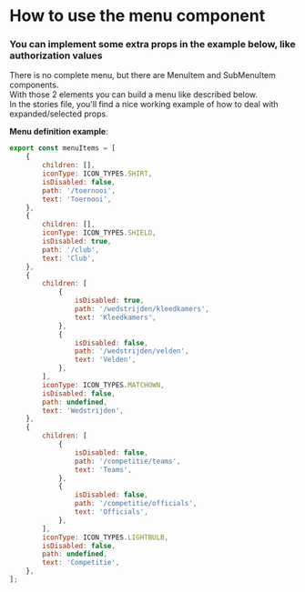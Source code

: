 # How to use the menu component
### You can implement some extra props in the example below, like authorization values

There is no complete menu, but there are MenuItem and SubMenuItem components.<br/>
With those 2 elements you can build a menu like described below.<br />
In the stories file, you'll find a nice working example of how to deal with expanded/selected props.

**Menu definition example**:

```jsx
export const menuItems = [
    {
        children: [],
        iconType: ICON_TYPES.SHIRT,
        isDisabled: false,
        path: '/toernooi',
        text: 'Toernooi',
    },
    {
        children: [],
        iconType: ICON_TYPES.SHIELD,
        isDisabled: true,
        path: '/club',
        text: 'Club',
    },
    {
        children: [
            {
                isDisabled: true,
                path: '/wedstrijden/kleedkamers',
                text: 'Kleedkamers',
            },
            {
                isDisabled: false,
                path: '/wedstrijden/velden',
                text: 'Velden',
            },
        ],
        iconType: ICON_TYPES.MATCHOWN,
        isDisabled: false,
        path: undefined,
        text: 'Wedstrijden',
    },
    {
        children: [
            {
                isDisabled: false,
                path: '/competitie/teams',
                text: 'Teams',
            },
            {
                isDisabled: false,
                path: '/competitie/officials',
                text: 'Officials',
            },
        ],
        iconType: ICON_TYPES.LIGHTBULB,
        isDisabled: false,
        path: undefined,
        text: 'Competitie',
    },
];
```
